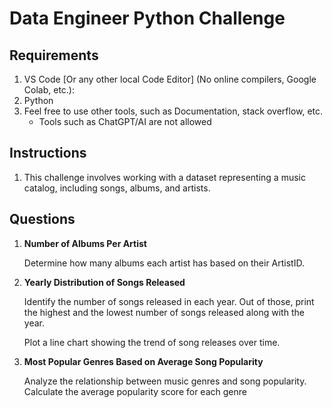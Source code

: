 [//]: # (===============================================================================================================)
# Data Engineer Python Challenge
[//]: # (===============================================================================================================)


[//]: # (===============================================================================================================)
## Requirements
[//]: # (===============================================================================================================)
1. VS Code [Or any other local Code Editor] (No online compilers, Google Colab, etc.): 
2. Python
3. Feel free to use other tools, such as Documentation, stack overflow, etc.
    - Tools such as ChatGPT/AI are not allowed
  

[//]: # (===============================================================================================================)
## Instructions
[//]: # (===============================================================================================================)
1. This challenge involves working with a dataset representing a music catalog, including songs, albums, and artists.


[//]: # (===============================================================================================================)
## Questions
[//]: # (===============================================================================================================)

1. **Number of Albums Per Artist**
   
    Determine how many albums each artist has based on their ArtistID.





2. **Yearly Distribution of Songs Released**
   
    Identify the number of songs released in each year. Out of those, print the highest and the lowest number of songs released along with the year.

    Plot a line chart showing the trend of song releases over time.
    
    
    
    
    

3. **Most Popular Genres Based on Average Song Popularity**

    Analyze the relationship between music genres and song popularity. Calculate the average popularity score for each genre
    
